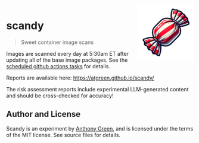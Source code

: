 <img src="images/scandy-180x180.png" align="right" width="150" height="150" />

# scandy
> Sweet container image scans

Images are scanned every day at 5:30am ET after updating all of the
base image packages.  See the [scheduled github actions
tasks](https://github.com/atgreen/scandy/blob/main/.github/workflows/scan.yaml)
for details.

Reports are available here: https://atgreen.github.io/scandy/

The risk assessment reports include experimental LLM-generated content
and should be cross-checked for accuracy!


## Author and License

Scandy is an experiment by [Anthony
Green](https://github.com/atgreen), and is licensed under the terms of
the MIT license.  See source files for details.
